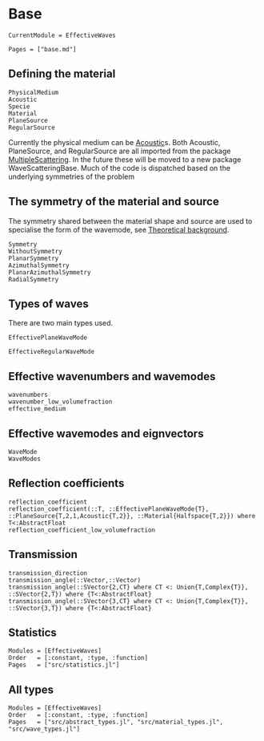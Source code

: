 # Base

```@meta
CurrentModule = EffectiveWaves
```

```@contents
Pages = ["base.md"]
```

## Defining the material

```@docs
PhysicalMedium
Acoustic
Specie
Material
PlaneSource
RegularSource
```
Currently the physical medium can be [Acoustic](https://juliawavescattering.github.io/MultipleScattering.jl/dev/library/acoustics/)s. Both Acoustic, PlaneSource, and RegularSource are all imported from the package [MultipleScattering](https://juliawavescattering.github.io/MultipleScattering.jl/dev/). In the future these will be moved to a new package WaveScatteringBase.
Much of the code is dispatched based on the underlying symmetries of the problem

## The symmetry of the material and source
The symmetry shared between the material shape and source are used to specialise the form of the wavemode, see [Theoretical background](@ref).  
```@docs
Symmetry
WithoutSymmetry
PlanarSymmetry
AzimuthalSymmetry
PlanarAzimuthalSymmetry
RadialSymmetry
```

## Types of waves

There are two main types used.

```@docs
EffectivePlaneWaveMode
```
```@docs
EffectiveRegularWaveMode
```

## Effective wavenumbers and wavemodes

```@docs
wavenumbers
wavenumber_low_volumefraction
effective_medium
```

## Effective wavemodes and eignvectors

```@docs
WaveMode
WaveModes
```

## Reflection coefficients

```@docs
reflection_coefficient
reflection_coefficient(::T, ::EffectivePlaneWaveMode{T}, ::PlaneSource{T,2,1,Acoustic{T,2}}, ::Material{Halfspace{T,2}}) where T<:AbstractFloat
reflection_coefficient_low_volumefraction
```

## Transmission

```@docs
transmission_direction
transmission_angle(::Vector,::Vector)
transmission_angle(::SVector{2,CT} where CT <: Union{T,Complex{T}}, ::SVector{2,T}) where {T<:AbstractFloat}
transmission_angle(::SVector{3,CT} where CT <: Union{T,Complex{T}}, ::SVector{3,T}) where {T<:AbstractFloat}
```

## Statistics

```@autodocs
Modules = [EffectiveWaves]
Order   = [:constant, :type, :function]
Pages   = ["src/statistics.jl"]
```

## All types

```@autodocs
Modules = [EffectiveWaves]
Order   = [:constant, :type, :function]
Pages   = ["src/abstract_types.jl", "src/material_types.jl", "src/wave_types.jl"]
```
